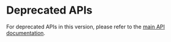 # Deprecated APIs

For deprecated APIs in this version, please refer to the [main API documentation](../api/llama-stack-specification).

